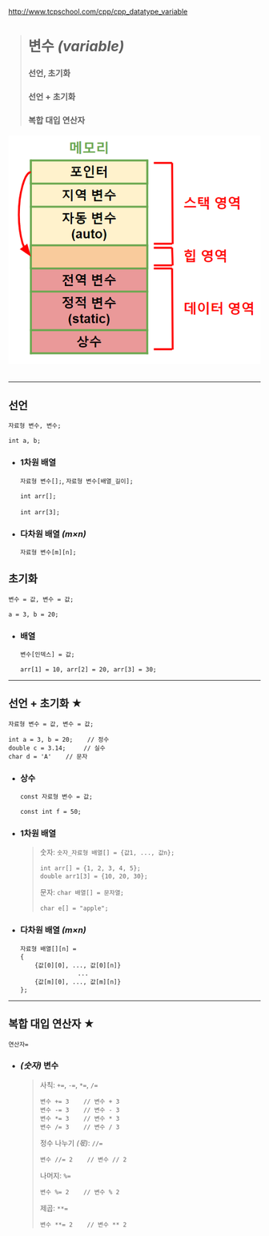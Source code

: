 http://www.tcpschool.com/cpp/cpp_datatype_variable
># 변수 *(variable)*
>
>### 선언, 초기화
>### 선언 + 초기화
>### 복합 대입 연산자
###### <img src = 'img/변수.png'>

---

## 선언
`자료형 변수, 변수;`
```
int a, b;
```

+ ### 1차원 배열
  `자료형 변수[];`, `자료형 변수[배열_길이];`
  ```
  int arr[];
  
  int arr[3];
  ```
+ ### 다차원 배열 *(m×n)*
  `자료형 변수[m][n];`

## 초기화
`변수 = 값, 변수 = 값;`
```
a = 3, b = 20;
```

+ ### 배열
  `변수[인덱스] = 값;`
  ```
  arr[1] = 10, arr[2] = 20, arr[3] = 30;
  ```
  
---

## 선언 + 초기화 ★
`자료형 변수 = 값, 변수 = 값;`
```
int a = 3, b = 20;    // 정수
double c = 3.14;     // 실수
char d = 'A'    // 문자
```

+ ### 상수
  `const 자료형 변수 = 값;`
  ```
  const int f = 50; 
  ```

+ ### 1차원 배열
  >숫자: `숫자_자료형 배열[] = {값1, ..., 값n};`
  >```
  >int arr[] = {1, 2, 3, 4, 5};
  >double arr1[3] = {10, 20, 30};
  >```
  >
  >문자: `char 배열[] = 문자열;`
  >```
  >char e[] = "apple";
  >```

+ ### 다차원 배열 *(m×n)*
    ```
    자료형 배열[][n] =
    {
        {값[0][0], ..., 값[0][n]}
                    ...
        {값[m][0], ..., 값[m][n]}
    };
    ```

---

## 복합 대입 연산자 ★
`연산자=`

+ ### *(숫자)* 변수
  
  >사칙: `+=`, `-=`, `*=`, `/=`
  >```
  >변수 += 3    // 변수 + 3
  >변수 -= 3    // 변수 - 3
  >변수 *= 3    // 변수 * 3
  >변수 /= 3    // 변수 / 3
  >```
  >
  >정수 나누기 *(몫)*: `//=`
  >```
  >변수 //= 2    // 변수 // 2
  >```
  >
  >나머지: `%=`
  >```angular2html
  >변수 %= 2    // 변수 % 2
  >```
  >
  >제곱: `**=`
  >```
  >변수 **= 2    // 변수 ** 2
  >``` 
